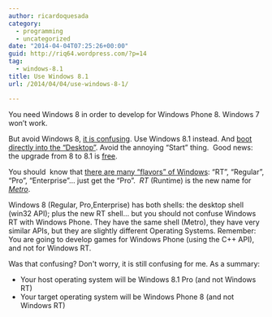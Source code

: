 ```yaml
---
author: ricardoquesada
category:
  - programming
  - uncategorized
date: "2014-04-04T07:25:26+00:00"
guid: http://riq64.wordpress.com/?p=14
tag:
  - windows-8.1
title: Use Windows 8.1
url: /2014/04/04/use-windows-8-1/

---
```

You need Windows 8 in order to develop for Windows Phone 8. Windows 7 won’t work.

But avoid Windows 8, [it is confusing](https://www.google.com/search?q=windows+8+confusing). Use Windows 8.1 instead. And [boot directly into the “Desktop”](http://www.pcworld.com/article/2043243/how-to-boot-to-desktop-mode-in-windows-8-1.html). Avoid the annoying “Start” thing.  Good news: the upgrade from 8 to 8.1 is [free](http://windows.microsoft.com/en-us/windows-8/update-from-windows-8-tutorial).

You should  know that [there are many “flavors” of Windows](http://www.microsoft.com/en-us/windows/enterprise/products-and-technologies/windows-8-1/compare/default.aspx): “RT”, “Regular”, “Pro”, “Enterprise”… just get the “Pro”.  _RT_ (Runtime) is the new name for _[Metro](http://www.theverge.com/2012/8/2/3216545/microsoft-metro-branding-memo-european-partner)_.

Windows 8 (Regular, Pro,Enterprise) has both shells: the desktop shell (win32 API); plus the new RT shell... but you should not confuse Windows RT with Windows Phone. They have the same shell (Metro), they have very similar APIs, but they are slightly different Operating Systems. Remember: You are going to develop games for Windows Phone (using the C++ API), and not for Windows RT.

Was that confusing? Don't worry, it is still confusing for me. As a summary:

- Your host operating system will be Windows 8.1 Pro (and not Windows RT)
- Your target operating system will be Windows Phone 8 (and not Windows RT)
